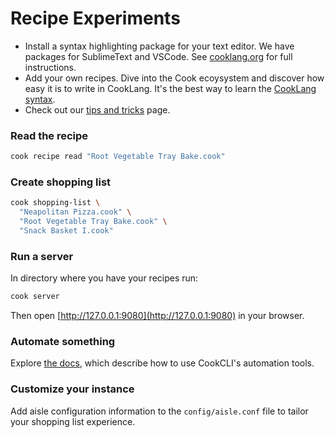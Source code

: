 # Recipe Experiments

* Install a syntax highlighting package for your text editor. We have packages for SublimeText and VSCode. See  [cooklang.org](https://cooklang.org/docs/syntax-highlighting/) for full instructions.
* Add your own recipes. Dive into the Cook ecoysystem and discover how easy it is to write in CookLang. It's the best way to learn the [CookLang syntax](https://cooklang.org/docs/spec/).
* Check out our [tips and tricks](https://cooklang.org/docs/best-practices/) page.

### Read the recipe

```sh
cook recipe read "Root Vegetable Tray Bake.cook"
```

### Create shopping list

```sh
cook shopping-list \
  "Neapolitan Pizza.cook" \
  "Root Vegetable Tray Bake.cook" \
  "Snack Basket I.cook"
```

### Run a server

In directory where you have your recipes run:

```sh
cook server
```

Then open [http://127.0.0.1:9080](http://127.0.0.1:9080) in your browser.

### Automate something

Explore [the docs](https://cooklang.org/cli/help/), which describe how to use CookCLI's automation tools.

### Customize your instance

Add aisle configuration information to the `config/aisle.conf` file to tailor your shopping list experience.




